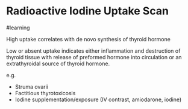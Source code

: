 # Radioactive Iodine Uptake Scan
#learning

High uptake correlates with de novo synthesis of thyroid hormone

Low or absent uptake indicates either inflammation and destruction of thyroid tissue with release of preformed hormone into circulation or an extrathyroidal source of thyroid hormone.

e.g.

* Struma ovarii
* Factitious thyrotoxicosis
* Iodine supplementation/exposure (IV contrast, amiodarone, iodine)